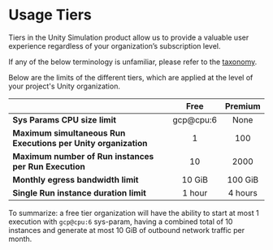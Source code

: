 # Usage Tiers

Tiers in the Unity Simulation product allow us to provide a valuable user experience regardless of your organization’s subscription level.

If any of the below terminology is unfamiliar, please refer to the [taxonomy](taxonomy.md).

Below are the limits of the different tiers, which are applied at the level of your project's Unity organization.

|   | __Free__ | __Premium__  |
|---|:---:|:---:|
| __Sys Params CPU size limit__ | gcp@cpu:6 | None |
| __Maximum simultaneous Run Executions per Unity organization__ | 1 | 100 |
| __Maximum number of Run instances per Run Execution__ | 10 | 2000 |
| __Monthly egress bandwidth limit__ | 10 GiB | 100 GiB |
| __Single Run instance duration limit__ | 1 hour | 4 hours |


To summarize: a free tier organization will have the ability to start at most 1 execution with `gcp@cpu:6` sys-param, having a combined total of 10 instances and generate at most 10 GiB of outbound network traffic per month.

